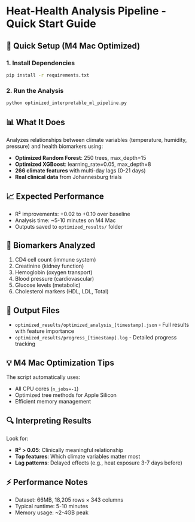 # Heat-Health Analysis Pipeline - Quick Start Guide

## 🚀 Quick Setup (M4 Mac Optimized)

### 1. Install Dependencies
```bash
pip install -r requirements.txt
```

### 2. Run the Analysis
```bash
python optimized_interpretable_ml_pipeline.py
```

## 📊 What It Does

Analyzes relationships between climate variables (temperature, humidity, pressure) and health biomarkers using:
- **Optimized Random Forest**: 250 trees, max_depth=15
- **Optimized XGBoost**: learning_rate=0.05, max_depth=8
- **266 climate features** with multi-day lags (0-21 days)
- **Real clinical data** from Johannesburg trials

## 📈 Expected Performance

- R² improvements: +0.02 to +0.10 over baseline
- Analysis time: ~5-10 minutes on M4 Mac
- Outputs saved to `optimized_results/` folder

## 🎯 Biomarkers Analyzed

1. CD4 cell count (immune system)
2. Creatinine (kidney function)
3. Hemoglobin (oxygen transport)
4. Blood pressure (cardiovascular)
5. Glucose levels (metabolic)
6. Cholesterol markers (HDL, LDL, Total)

## 📝 Output Files

- `optimized_results/optimized_analysis_[timestamp].json` - Full results with feature importance
- `optimized_results/progress_[timestamp].log` - Detailed progress tracking

## 💡 M4 Mac Optimization Tips

The script automatically uses:
- All CPU cores (`n_jobs=-1`)
- Optimized tree methods for Apple Silicon
- Efficient memory management

## 🔍 Interpreting Results

Look for:
- **R² > 0.05**: Clinically meaningful relationship
- **Top features**: Which climate variables matter most
- **Lag patterns**: Delayed effects (e.g., heat exposure 3-7 days before)

## ⚡ Performance Notes

- Dataset: 66MB, 18,205 rows × 343 columns
- Typical runtime: 5-10 minutes
- Memory usage: ~2-4GB peak